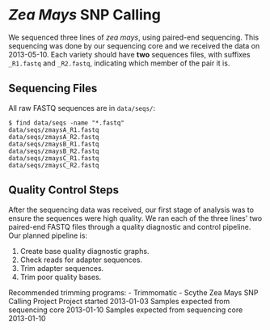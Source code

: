 # *Zea Mays* SNP Calling

We sequenced three lines of *zea mays*, using paired-end sequencing. This sequencing was done by our sequencing core and we received the data on 2013-05-10. Each variety should have **two** sequences files, with suffixes `_R1.fastq` and `_R2.fastq`, indicating which member of the pair it is.

## Sequencing Files

All raw FASTQ sequences are in `data/seqs/`:

    $ find data/seqs -name "*.fastq"
    data/seqs/zmaysA_R1.fastq
    data/seqs/zmaysA_R2.fastq
    data/seqs/zmaysB_R1.fastq
    data/seqs/zmaysB_R2.fastq
    data/seqs/zmaysC_R1.fastq
    data/seqs/zmaysC_R2.fastq

## Quality Control Steps

After the sequencing data was received, our first stage of analysis was to ensure the sequences were high quality. We ran each of the three lines' two paired-end FASTQ files through a quality diagnostic and control pipeline. Our planned pipeline is:

1. Create base quality diagnostic graphs.
2. Check reads for adapter sequences.
3. Trim adapter sequences.
4. Trim poor quality bases.

Recommended trimming programs:
    - Trimmomatic
    - Scythe
Zea Mays SNP Calling Project
Project started 2013-01-03
Samples expected from sequencing core 2013-01-10
Samples expected from sequencing core 2013-01-10

